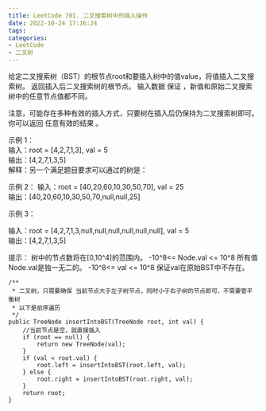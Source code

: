 ```yaml
---
title: LeetCode 701. 二叉搜索树中的插入操作
date: 2022-10-24 17:16:24
tags:
categories:
- LeetCode
- 二叉树
---
```


给定二叉搜索树（BST）的根节点root和要插入树中的值value，将值插入二叉搜索树。 返回插入后二叉搜索树的根节点。 输入数据 保证 ，新值和原始二叉搜索树中的任意节点值都不同。  
<!--more-->

注意，可能存在多种有效的插入方式，只要树在插入后仍保持为二叉搜索树即可。 你可以返回 任意有效的结果 。  


示例 1：  
输入：root = [4,2,7,1,3], val = 5   
输出：[4,2,7,1,3,5]  
解释：另一个满足题目要求可以通过的树是：  

示例 2：
输入：root = [40,20,60,10,30,50,70], val = 25    
输出：[40,20,60,10,30,50,70,null,null,25]  

示例 3：

输入：root = [4,2,7,1,3,null,null,null,null,null,null], val = 5  
输出：[4,2,7,1,3,5]  


提示：
树中的节点数将在[0,10^4]的范围内。
-10^8<= Node.val <= 10^8
所有值Node.val是独一无二的。
-10^8<= val <= 10^8
保证val在原始BST中不存在。


```
/**
 * 二叉树，只需要确保 当前节点大于左子树节点，同时小于右子树的节点即可，不需要管平衡树
 * 以下是前序遍历
 */
public TreeNode insertIntoBST(TreeNode root, int val) {
    //当前节点是空，就直接插入
    if (root == null) {
        return new TreeNode(val);
    }
    if (val < root.val) {
        root.left = insertIntoBST(root.left, val);
    } else {
        root.right = insertIntoBST(root.right, val);
    }
    return root;
}

```

